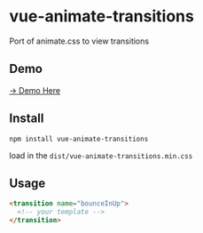 # vue-animate-transitions
Port of animate.css to view transitions

## Demo
[→ Demo Here](https://dperrymorrow.github.io/vue-animate-transitions/)

## Install

```
npm install vue-animate-transitions
```

load in the ```dist/vue-animate-transitions.min.css```

## Usage

```html
<transition name="bounceInUp">
  <!-- your template -->
</transition>
```
